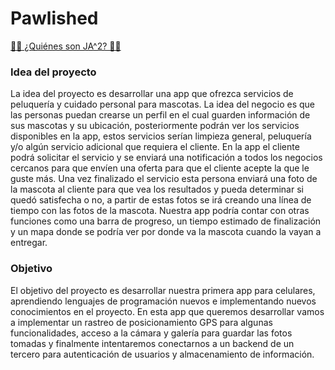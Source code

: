 # Pawlished

[🪪🍻 ¿Quiénes son JA^2? 🍻🪪](https://github.com/Intro-CompuMovil/Pawlished/wiki)

### Idea del proyecto

La idea del proyecto es desarrollar una app que ofrezca servicios de peluquería y cuidado personal para mascotas. La idea del negocio es que las personas puedan crearse un perfil en el cual guarden información de sus mascotas y su ubicación, posteriormente podrán ver los servicios disponibles en la app, estos servicios serían limpieza general, peluquería y/o algún servicio adicional que requiera el cliente. En la app el cliente podrá solicitar el servicio y se enviará una notificación a todos los negocios cercanos para que envíen una oferta para que el cliente acepte la que le guste más. Una vez finalizado el servicio esta persona enviará una foto de la mascota al cliente para que vea los resultados y pueda determinar si quedó satisfecha o no, a partir de estas fotos se irá creando una línea de tiempo con las fotos de la mascota. Nuestra app podría contar con otras funciones como una barra de progreso, un tiempo estimado de finalización y un mapa donde se podría ver por donde va la mascota cuando la vayan a entregar. 

### Objetivo 

El objetivo del proyecto es desarrollar nuestra primera app para celulares, aprendiendo lenguajes de programación nuevos e implementando nuevos conocimientos en el proyecto. En esta app que queremos desarrollar vamos a implementar un rastreo de posicionamiento GPS para algunas funcionalidades, acceso a la cámara y galería para guardar las fotos tomadas y finalmente intentaremos conectarnos a un backend de un tercero para autenticación de usuarios y almacenamiento de información.
